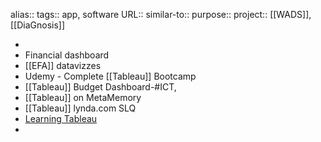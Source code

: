 alias::
tags:: app, software
URL::
similar-to::
purpose::
project:: [[WADS]], [[DiaGnosis]]

-
- Financial dashboard
- [[EFA]] datavizzes
- Udemy - Complete [[Tableau]] Bootcamp
- [[Tableau]] Budget Dashboard-#ICT,
- [[Tableau]] on MetaMemory
- [[Tableau]] lynda.com SLQ
- [Learning Tableau](https://www.tableau.com/learn)
-